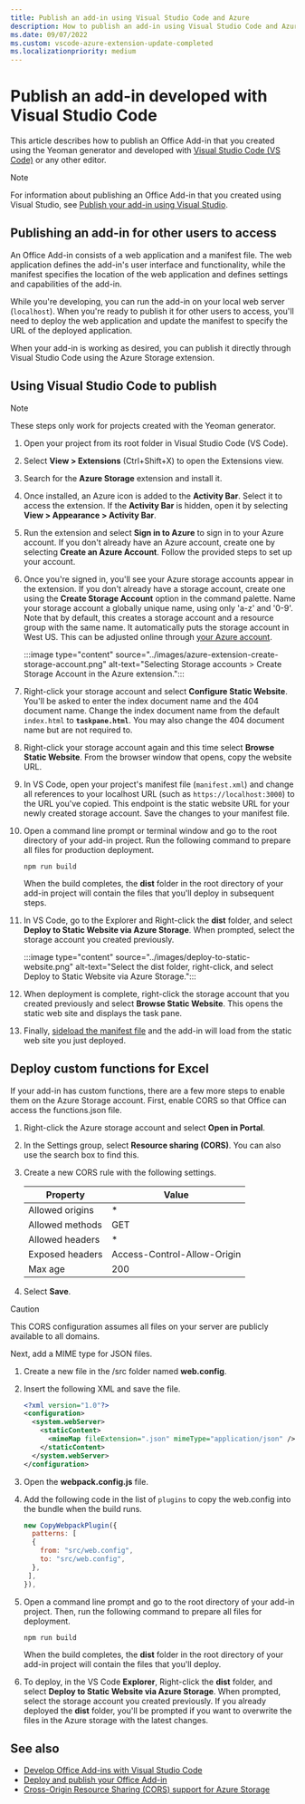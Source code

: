 ```yaml
---
title: Publish an add-in using Visual Studio Code and Azure
description: How to publish an add-in using Visual Studio Code and Azure Active Directory
ms.date: 09/07/2022
ms.custom: vscode-azure-extension-update-completed
ms.localizationpriority: medium
---
```


# Publish an add-in developed with Visual Studio Code

This article describes how to publish an Office Add-in that you created using the Yeoman generator and developed with [Visual Studio Code (VS Code)](https://code.visualstudio.com) or any other editor.

> [!NOTE]
> For information about publishing an Office Add-in that you created using Visual Studio, see [Publish your add-in using Visual Studio](package-your-add-in-using-visual-studio.md).

## Publishing an add-in for other users to access

An Office Add-in consists of a web application and a manifest file. The web application defines the add-in's user interface and functionality, while the manifest specifies the location of the web application and defines settings and capabilities of the add-in.

While you're developing, you can run the add-in on your local web server (`localhost`). When you're ready to publish it for other users to access, you'll need to deploy the web application and update the manifest to specify the URL of the deployed application.

When your add-in is working as desired, you can publish it directly through Visual Studio Code using the Azure Storage extension.

## Using Visual Studio Code to publish

>[!NOTE]
> These steps only work for projects created with the Yeoman generator.

1. Open your project from its root folder in Visual Studio Code (VS Code).
1. Select **View > Extensions** (Ctrl+Shift+X) to open the Extensions view.
1. Search for the **Azure Storage** extension and install it.
1. Once installed, an Azure icon is added to the **Activity Bar**. Select it to access the extension. If the **Activity Bar** is hidden, open it by selecting **View > Appearance > Activity Bar**.
1. Run the extension and select **Sign in to Azure** to sign in to your Azure account. If you don't already have an Azure account, create one by selecting **Create an Azure Account**. Follow the provided steps to set up your account.
1. Once you're signed in, you'll see your Azure storage accounts appear in the extension. If you don't already have a storage account, create one using the **Create Storage Account** option in the command palette. Name your storage account a globally unique name, using only 'a-z' and '0-9'. Note that by default, this creates a storage account and a resource group with the same name. It automatically puts the storage account in West US. This can be adjusted online through [your Azure account](https://portal.azure.com/).

    :::image type="content" source="../images/azure-extension-create-storage-account.png" alt-text="Selecting Storage accounts > Create Storage Account in the Azure extension.":::

1. Right-click your storage account and select **Configure Static Website**. You'll be asked to enter the index document name and the 404 document name. Change the index document name from the default `index.html` to **`taskpane.html`**. You may also change the 404 document name but are not required to.
1. Right-click your storage account again and this time select **Browse Static Website**. From the browser window that opens, copy the website URL.
1. In VS Code, open your project's manifest file (`manifest.xml`) and change all references to your localhost URL (such as `https://localhost:3000`) to the URL you've copied. This endpoint is the static website URL for your newly created storage account. Save the changes to your manifest file.
1. Open a command line prompt or terminal window and go to the root directory of your add-in project. Run the following command to prepare all files for production deployment.

    ```command&nbsp;line
    npm run build
    ```

    When the build completes, the **dist** folder in the root directory of your add-in project will contain the files that you'll deploy in subsequent steps.

1. In VS Code, go to the Explorer and Right-click the **dist** folder, and select **Deploy to Static Website via Azure Storage**. When prompted, select the storage account you created previously.

    :::image type="content" source="../images/deploy-to-static-website.png" alt-text="Select the dist folder, right-click, and select Deploy to Static Website via Azure Storage.":::

1. When deployment is complete, right-click the storage account that you created previously and select **Browse Static Website**. This opens the static web site and displays the task pane.

1. Finally, [sideload the manifest file](../testing/sideload-office-add-ins-for-testing.md) and the add-in will load from the static web site you just deployed.

## Deploy custom functions for Excel

If your add-in has custom functions, there are a few more steps to enable them on the Azure Storage account. First, enable CORS so that Office can access the functions.json file.

1. Right-click the Azure storage account and select **Open in Portal**.
1. In the Settings group, select **Resource sharing (CORS)**. You can also use the search box to find this.
1. Create a new CORS rule with the following settings.

    |Property        |Value                        |
    |----------------|-----------------------------|
    |Allowed origins | \*                          |
    |Allowed methods | GET                         |
    |Allowed headers | \*                          |
    |Exposed headers | Access-Control-Allow-Origin |
    |Max age         | 200                         |

1. Select **Save**.

> [!CAUTION]
> This CORS configuration assumes all files on your server are publicly available to all domains.  

Next, add a MIME type for JSON files.

1. Create a new file in the /src folder named **web.config**.
1. Insert the following XML and save the file.

    ```xml
    <?xml version="1.0"?>
    <configuration>
      <system.webServer>
        <staticContent>
          <mimeMap fileExtension=".json" mimeType="application/json" />
        </staticContent>
      </system.webServer>
    </configuration> 
    ```

1. Open the **webpack.config.js** file.
1. Add the following code in the list of `plugins` to copy the web.config into the bundle when the build runs.

    ```javascript
    new CopyWebpackPlugin({
      patterns: [
      {
        from: "src/web.config",
        to: "src/web.config",
      },
     ],
    }),
    ```

1. Open a command line prompt and go to the root directory of your add-in project. Then, run the following command to prepare all files for deployment.

    ```command&nbsp;line
    npm run build
    ```

    When the build completes, the **dist** folder in the root directory of your add-in project will contain the files that you'll deploy.

1. To deploy, in the VS Code **Explorer**, Right-click the **dist** folder, and select **Deploy to Static Website via Azure Storage**. When prompted, select the storage account you created previously. If you already deployed the **dist** folder, you'll be prompted if you want to overwrite the files in the Azure storage with the latest changes.

## See also

- [Develop Office Add-ins with Visual Studio Code](../develop/develop-add-ins-vscode.md)
- [Deploy and publish your Office Add-in](../publish/publish.md)
- [Cross-Origin Resource Sharing (CORS) support for Azure Storage](/rest/api/storageservices/cross-origin-resource-sharing--cors--support-for-the-azure-storage-services)
